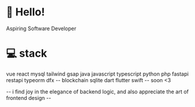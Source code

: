 # 👋 Hello!
Aspiring Software Developer

# 💻 stack
vue
react
mysql
tailwind
gsap
java
javascript
typescript
python
php
fastapi
restapi
typeorm
dfx -- blockchain
sqlite
dart
flutter
swift -- soon <3


 -- i find joy in the elegance of backend logic, and also appreciate the art of frontend design --
